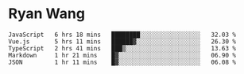 # Ryan Wang

<!--START_SECTION:waka-->
```text
JavaScript   6 hrs 18 mins   ████████░░░░░░░░░░░░░░░░░   32.03 % 
Vue.js       5 hrs 11 mins   ██████▓░░░░░░░░░░░░░░░░░░   26.30 % 
TypeScript   2 hrs 41 mins   ███▒░░░░░░░░░░░░░░░░░░░░░   13.63 % 
Markdown     1 hr 21 mins    █▓░░░░░░░░░░░░░░░░░░░░░░░   06.90 % 
JSON         1 hr 11 mins    █▓░░░░░░░░░░░░░░░░░░░░░░░   06.08 % 
```
<!--END_SECTION:waka-->
